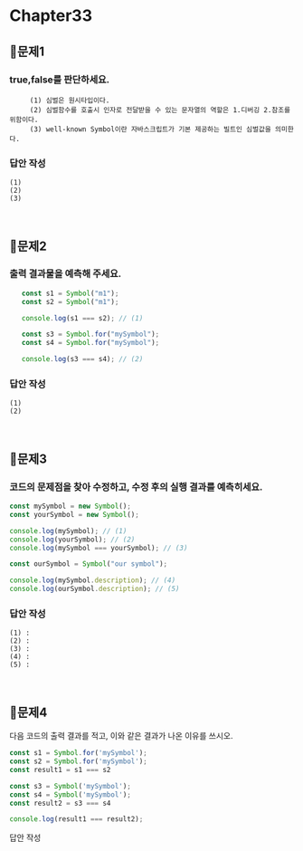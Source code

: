 # Chapter33
## 📌문제1
### true,false를 판단하세요.
```
     (1) 심벌은 원시타입이다.
     (2) 심벌함수를 호출시 인자로 전달받을 수 있는 문자열의 역할은 1.디버깅 2.참조를 위함이다.
     (3) well-known Symbol이란 자바스크립트가 기본 제공하는 빌트인 심벌값을 의미한다.
```
### 답안 작성
```
(1)
(2)
(3)
```

<br>

## 📌문제2
### 출력 결과물을 예측해 주세요.
```js
   const s1 = Symbol("m1");
   const s2 = Symbol("m1");

   console.log(s1 === s2); // (1)

   const s3 = Symbol.for("mySymbol");
   const s4 = Symbol.for("mySymbol");

   console.log(s3 === s4); // (2)
```
### 답안 작성
```
(1)
(2)
```

<br>

## 📌문제3

### 코드의 문제점을 찾아 수정하고, 수정 후의 실행 결과를 예측히세요.

```js
const mySymbol = new Symbol();
const yourSymbol = new Symbol();

console.log(mySymbol); // (1)
console.log(yourSymbol); // (2)
console.log(mySymbol === yourSymbol); // (3)

const ourSymbol = Symbol("our symbol");

console.log(mySymbol.description); // (4)
console.log(ourSymbol.description); // (5)
```

### 답안 작성

```
(1) : 
(2) : 
(3) : 
(4) : 
(5) :
```

<br>

## 📌문제4

다음 코드의 출력 결과를 적고, 이와 같은 결과가 나온 이유를 쓰시오.

```js
const s1 = Symbol.for('mySymbol');
const s2 = Symbol.for('mySymbol');
const result1 = s1 === s2

const s3 = Symbol('mySymbol');
const s4 = Symbol('mySymbol');
const result2 = s3 === s4

console.log(result1 === result2); 
```
답안 작성

```
```
